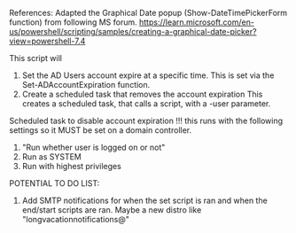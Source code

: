 References: 
Adapted the Graphical Date popup (Show-DateTimePickerForm function) from following MS forum. 
https://learn.microsoft.com/en-us/powershell/scripting/samples/creating-a-graphical-date-picker?view=powershell-7.4


This script will
1. Set the AD Users account expire at a specific time. 
This is set via the Set-ADAccountExpiration function.
2. Create a scheduled task that removes the account expiration
This creates a scheduled task, that calls a script, with a -user parameter.



Scheduled task to disable account expiration
!!! this runs with the following settings so it MUST be set on a domain controller. 
1. "Run whether user is logged on or not"
2. Run as SYSTEM
3. Run with highest privileges




POTENTIAL TO DO LIST:
1.  Add SMTP notifications for when the set script is ran and when the end/start scripts are ran. 
    Maybe a new distro like "longvacationnotifications@"